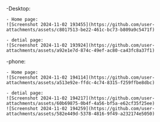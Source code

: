 -Desktop:

    - Home page: 
    ![Screenshot 2024-11-02 193455](https://github.com/user-attachments/assets/c8017513-be22-461c-bc73-b809a9c5471f)

    - detial page: 
    ![Screenshot 2024-11-02 193924](https://github.com/user-attachments/assets/a92e1e7d-874c-49ef-ac80-ca43fc8a37f1)

-phone: 

    - Home page: 
    ![Screenshot 2024-11-02 194114](https://github.com/user-attachments/assets/a513e92e-ffdc-4c74-8315-f259ffbe8dbc)

    - detial page: 
    ![Screenshot 2024-11-02 194217](https://github.com/user-attachments/assets/60b69875-0b4f-4a56-bf5a-e62cf35f25ee)
    ![Screenshot 2024-11-02 194259](https://github.com/user-attachments/assets/582e449d-5378-4816-9f49-a232174e5050)


